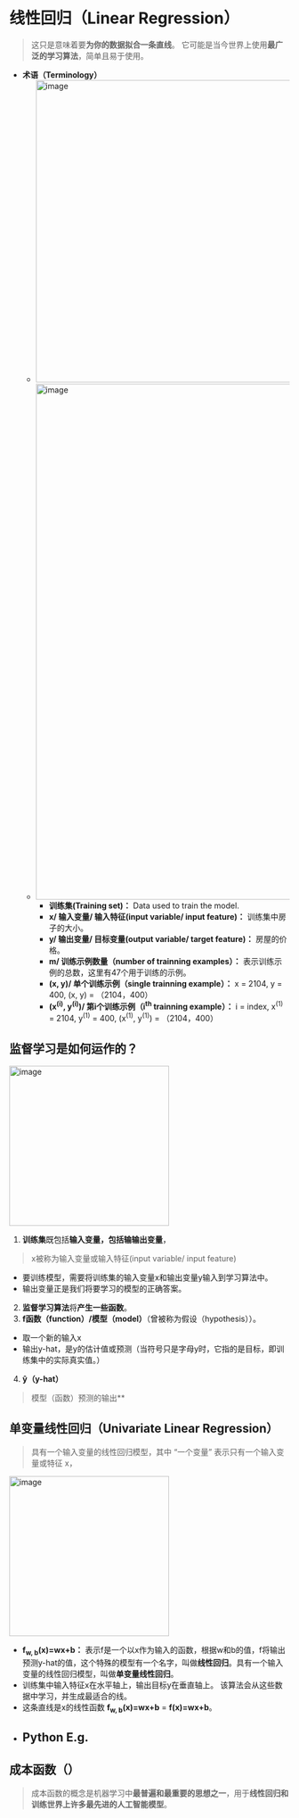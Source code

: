 # **线性回归（Linear Regression）**
> 这只是意味着要**为你的数据拟合一条直线**。 它可能是当今世界上使用**最广泛的学习算法**，简单且易于使用。
- **术语（Terminology）**
  - <img width="542" alt="image" src="https://github.com/user-attachments/assets/766b0063-ab2d-493b-aa3a-583abd4cca51">
  - <img width="925" alt="image" src="https://github.com/user-attachments/assets/4fb1b7c4-6376-4510-9e59-122c3cec543a">
  
    - **训练集(Training set)：** Data used to train the model.
    - **x/ 输入变量/ 输入特征(input variable/ input feature)：** 训练集中房子的大小。
    - **y/ 输出变量/ 目标变量(output variable/ target feature)：** 房屋的价格。
    - **m/ 训练示例数量（number of trainning examples）：** 表示训练示例的总数，这里有47个用于训练的示例。
    - **(x, y)/ 单个训练示例（single trainning example）：** x = 2104, y = 400, (x, y) = （2104，400）
    - **(x<sup>(i)</sup>, y<sup>(i)</sup>)/ 第i个训练示例（i<sup>th</sup> trainning example）：** i = index, x<sup>(1)</sup> = 2104, y<sup>(1)</sup> = 400, (x<sup>(1)</sup>, y<sup>(1)</sup>) = （2104，400）

## **监督学习是如何运作的？**
<img width="287" alt="image" src="https://github.com/user-attachments/assets/b700c0a6-a900-45ef-af1d-44ee4b301b5e">

1. **训练集**既包括**输入变量，包括输输出变量**，
> x被称为输入变量或输入特征(input variable/ input feature)
  - 要训练模型，需要将训练集的输入变量x和输出变量y输入到学习算法中。
  - 输出变量正是我们将要学习的模型的正确答案。
2. **监督学习算法**将**产生一些函数**。
3. **f函数（function）/模型（model）**（曾被称为假设（hypothesis））。
  - 取一个新的输入x
  - 输出y-hat，是y的估计值或预测（当符号只是字母y时，它指的是目标，即训练集中的实际真实值。）
4. **ŷ（y-hat）**
> 模型（函数）预测的输出**

## **单变量线性回归（Univariate Linear Regression）**
> 具有一个输入变量的线性回归模型，其中 “一个变量” 表示只有一个输入变量或特征 x，
<img width="287" alt="image" src="https://github.com/user-attachments/assets/e95827f1-2f47-4b80-b4fd-6999ca7a727d">

- **f<sub>w, b</sub>(x)=wx+b：** 表示f是一个以x作为输入的函数，根据w和b的值，f将输出预测y-hat的值，这个特殊的模型有一个名字，叫做**线性回归**。具有一个输入变量的线性回归模型，叫做**单变量线性回归**。
- 训练集中输入特征x在水平轴上，输出目标y在垂直轴上。 该算法会从这些数据中学习，并生成最适合的线。 
- 这条直线是x的线性函数 **f<sub>w, b</sub>(x)=wx+b** = **f(x)=wx+b**。
- Python E.g.
  - 
 ## **成本函数（）**
 > 成本函数的概念是机器学习中**最普遍和最重要的思想之一**，用于**线性回归和训练世界上许多最先进的人工智能模型**。
